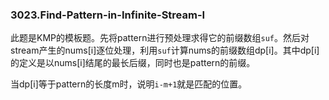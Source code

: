 ### 3023.Find-Pattern-in-Infinite-Stream-I

此题是KMP的模板题。先将pattern进行预处理求得它的前缀数组`suf`。然后对stream产生的nums[i]逐位处理，利用`suf`计算nums的前缀数组dp[i]。其中dp[i]的定义是以nums[i]结尾的最长后缀，同时也是pattern的前缀。

当dp[i]等于pattern的长度m时，说明`i-m+1`就是匹配的位置。
